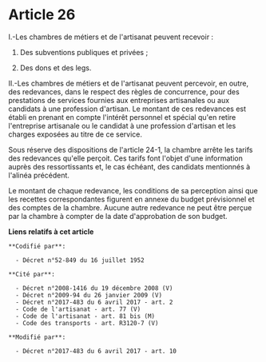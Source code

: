# Article 26

I.-Les chambres de métiers et de l'artisanat peuvent recevoir :

1. Des subventions publiques et privées ;

2. Des dons et des legs.

II.-Les chambres de métiers et de l'artisanat peuvent percevoir, en outre, des redevances, dans le respect des règles de
concurrence, pour des prestations de services fournies aux entreprises artisanales ou aux candidats à une profession
d'artisan. Le montant de ces redevances est établi en prenant en compte l'intérêt personnel et spécial qu'en retire
l'entreprise artisanale ou le candidat à une profession d'artisan et les charges exposées au titre de ce service.

Sous réserve des dispositions de l'article 24-1, la chambre arrête les tarifs des redevances qu'elle perçoit. Ces tarifs font
l'objet d'une information auprès des ressortissants et, le cas échéant, des candidats mentionnés à l'alinéa précédent.

Le montant de chaque redevance, les conditions de sa perception ainsi que les recettes correspondantes figurent en annexe du
budget prévisionnel et des comptes de la chambre. Aucune autre redevance ne peut être perçue par la chambre à compter de la
date d'approbation de son budget.

**Liens relatifs à cet article**

	**Codifié par**:

	  - Décret n°52-849 du 16 juillet 1952

	**Cité par**:

	  - Décret n°2008-1416 du 19 décembre 2008 (V)
	  - Décret n°2009-94 du 26 janvier 2009 (V)
	  - Décret n°2017-483 du 6 avril 2017 - art. 2
	  - Code de l'artisanat - art. 77 (V)
	  - Code de l'artisanat - art. 81 bis (M)
	  - Code des transports - art. R3120-7 (V)

	**Modifié par**:

	  - Décret n°2017-483 du 6 avril 2017 - art. 10
